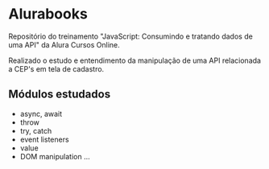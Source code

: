 # Alurabooks
Repositório do treinamento "JavaScript: Consumindo e tratando dados de uma API" da Alura Cursos Online.

Realizado o estudo e entendimento da manipulação de uma API relacionada a CEP's em tela de cadastro.

## Módulos estudados

- async, await
- throw
- try, catch
- event listeners
- value
- DOM manipulation
...
